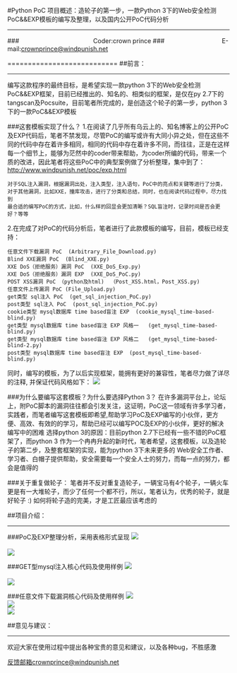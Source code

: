 #Python PoC
项目概述：造轮子的第一步，一款Python 3下的Web安全检测PoC&&EXP模板的编写及整理，以及国内公开PoC代码分析

----
###　　　　　　　　　　　　Coder:crown prince
###　　　　　　　　　 E-mail:crownprince@windpunish.net

===========================
##前言：

----
编写这款程序的最终目标，是希望实现一款python 3下的Web安全检测PoC&&EXP框架，目前已经推出的、知名的、相类似的框架，是仅在py 2.7下的tangscan及Pocsuite，目前笔者所完成的，是创造这个轮子的第一步，python 3下的一款PoC&&EXP模板

###这套模板实现了什么？
1.在阅读了几乎所有乌云上的、知名博客上的公开PoC及EXP代码后，笔者不禁发现，尽管PoC的编写或许有大同小异之处，但在这些不同的代码中存在着许多相同，相同的代码中存在着许多不同，而往往，正是在这样每一个细节上，能够为茫然中的coder带来帮助，为coder所编的代码，带来一个质的改进，因此笔者将这些PoC中的典型案例做了分析整理，集中到了：http://www.windpunish.net/poc/exp.html

    对于SQL注入漏洞，根据漏洞出处，注入类型，注入语句，PoC中的亮点和关键等进行了分类，
    对于其他漏洞，比如XXE，撞库攻击，进行了分类和总结，同时，也在阅读代码过程中，尽力找到
    最合适的编写PoC的方式，比如，什么样的回显会更加清晰？SQL盲注时，记录时间是否会更好？等等

2.在完成了对PoC的代码分析后，笔者进行了此款模板的编写，目前，模板已经支持：

    任意文件下载漏洞 PoC  (Arbitrary_File_Download.py)
    Blind XXE漏洞 PoC  (Blind_XXE.py)
    XXE DoS（拒绝服务）漏洞 PoC  (XXE_DoS_Exp.py)
    XXE DoS（拒绝服务）漏洞 EXP  (XXE_DoS_PoC.py)
    POST XSS漏洞 PoC （python及html)  （Post_XSS.html，Post_XSS.py)
    任意文件上传漏洞 PoC (File_Upload.py)
    get类型 sql注入 PoC  (get_sql_injection_PoC.py)
    post类型 sql注入 PoC  (post_sql_injection_PoC.py)
    cookie类型 mysql数据库 time based盲注 EXP  (cookie_mysql_time-based-blind.py)
    get类型 mysql数据库 time based盲注 EXP 风格一   (get_mysql_time-based-blind.py)
    get类型 mysql数据库 time based盲注 EXP 风格二   (get_mysql_time-based-blind-2.py)
    post类型 mysql数据库 time based盲注 EXP  (post_mysql_time-based-blind.py)
同时，编写的模板，为了以后实现框架，能拥有更好的兼容性，笔者尽力做了详尽的注释, 并保证代码风格如下： 
![](https://github.com/crown-prince/Python_PoC/blob/master/%E4%BB%A3%E7%A0%81%E9%A3%8E%E6%A0%BC.png) 

###为什么要编写这套模板？为什么要选择Python 3？
在许多漏洞平台上，论坛上，附PoC脚本的漏洞往往都会引发关注，这证明，PoC这一领域有许多学习者，实践者，而笔者编写这套模板即希望,帮助学习PoC及EXP编写的小伙伴，更方便、高效、有效的的学习，帮助已经可以编写POC及EXP的小伙伴，更好的解决编写中的困难
选择python 3的原因：目前python 2.7下已经有一些不错的PoC框架了，而python 3 作为一个冉冉升起的新时代，笔者希望，这套模板，以及造轮子的第二步，及整套框架的实现，能为python 3下未来更多的
Web安全工作者、学习者、白帽子提供帮助，安全需要每一个安全人士的努力，而每一点的努力，都会是值得的

###关于重复做轮子：
笔者并不反对重复造轮子，一辆宝马有4个轮子，一辆火车更是有一大堆轮子，而少了任何一个都不行，所以，笔者认为，优秀的轮子，就是好轮子 :)
如何将轮子造的完美，才是工匠最应该考虑的

##项目介绍：

----
###PoC及EXP整理分析，采用表格形式呈现
![](https://github.com/crown-prince/Python_PoC/blob/master/%E5%85%AC%E5%BC%80PoC%E5%8F%8AEXP%E5%88%86%E6%9E%90.png)  
<br>
![](https://github.com/crown-prince/Python_PoC/blob/master/%E5%85%AC%E5%BC%80PoC%E5%8F%8AEXP%E5%88%86%E6%9E%90-2.png) 

###GET型mysql注入核心代码及使用样例
![](https://github.com/crown-prince/Python_PoC/blob/master/get%E5%9E%8Bsql%E6%B3%A8%E5%85%A5%E6%A0%B7%E4%BE%8B.png)  
<br>
![](https://github.com/crown-prince/Python_PoC/blob/master/get_mysql_time-based-blind.png)  

###任意文件下载漏洞核心代码及使用样例
![](https://github.com/crown-prince/Python_PoC/blob/master/%E4%BB%BB%E6%84%8F%E6%96%87%E4%BB%B6%E4%B8%8B%E8%BD%BD%E6%BC%8F%E6%B4%9E%E4%B8%BE%E4%BE%8B.png) 
<br>
![](https://github.com/crown-prince/Python_PoC/blob/master/Arbitrary_File_Download%281%29.png) 
<br>
![](https://github.com/crown-prince/Python_PoC/blob/master/Arbitrary_File_Download%282%29.png) 


##意见与建议：

----

欢迎大家在使用过程中提出各种宝贵的意见和建议，以及各种bug，不胜感激

反馈邮箱crownprince@windpunish.net
